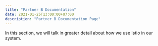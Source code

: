 ```yaml
---
title: "Partner B Documentation"
date: 2021-01-25T13:00:00+07:00
description: "Partner B Documentation Page"
---
```


In this section, we will talk in greater detail about how we use Istio in our system. 